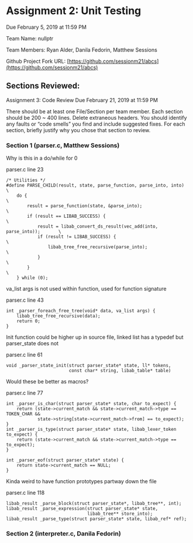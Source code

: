 # Assignment 2: Unit Testing

Due February 5, 2019 at 11:59 PM

Team Name: nullptr

Team Members: Ryan Alder, Danila Fedorin, Matthew Sessions

Github Project Fork URL: [https://github.com/sessionm21/abcs](https://github.com/sessionm21/abcs)

## Sections Reviewed:
Assignment 3: Code Review
Due February 21, 2019 at 11:59 PM

There should be at least one File/Section per team member. Each section should be 200 ~ 400 lines. Delete extraneous headers. You should identify any faults or “code smells” you find and include suggested fixes. For each section, briefly justify why you chose that section to review. 

### Section 1 (parser.c, Matthew Sessions)
Why is this in a do/while for 0

parser.c line 23
```
/* Utilities */
#define PARSE_CHILD(result, state, parse_function, parse_into, into)           \
    do {                                                                       \
        result = parse_function(state, &parse_into);                           \
        if (result == LIBAB_SUCCESS) {                                         \
            result = libab_convert_ds_result(vec_add(into, parse_into));       \
            if (result != LIBAB_SUCCESS) {                                     \
                libab_tree_free_recursive(parse_into);                         \
            }                                                                  \
        }                                                                      \
    } while (0);
```


va\_list args is not used within function, used for function signature

parser.c line 43
```
int _parser_foreach_free_tree(void* data, va_list args) {
    libab_tree_free_recursive(data);
    return 0;
}
```

Init function could be higher up in source file, linked list has a typedef but parser_state does not

parser.c line 61
```
void _parser_state_init(struct parser_state* state, ll* tokens,
                        const char* string, libab_table* table) 
```

Would these be better as macros?

parser.c line 77
```
int _parser_is_char(struct parser_state* state, char to_expect) {
    return (state->current_match && state->current_match->type == TOKEN_CHAR &&
            state->string[state->current_match->from] == to_expect);
}
int _parser_is_type(struct parser_state* state, libab_lexer_token to_expect) {
    return (state->current_match && state->current_match->type == to_expect);
}

int _parser_eof(struct parser_state* state) {
    return state->current_match == NULL;
}
```

Kinda weird to have function prototypes partway down the file

parser.c line 118
```
libab_result _parse_block(struct parser_state*, libab_tree**, int);
libab_result _parse_expression(struct parser_state* state,
                               libab_tree** store_into);
libab_result _parse_type(struct parser_state* state, libab_ref* ref);
```

### Section 2 (interpreter.c, Danila Fedorin)
